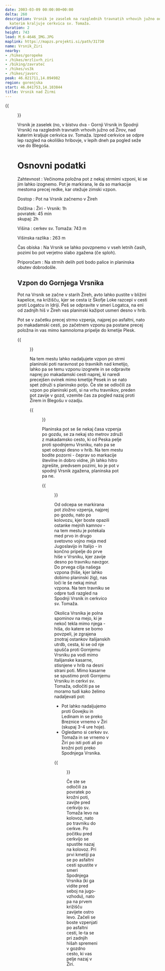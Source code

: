 ```yaml
---
date: 2003-03-09 00:00:00+00:00
delta: 260
description: Vrsnik je zaselek na razglednih travnatih vrhovih južno od Žirov, nad
  katerim kraljuje cerkvica sv. Tomaža.
duration: 2
height: 743
lead: M_6-4646_IMG.JPG
maplink: https://mapzs.projekti.si/path/31730
name: Vrsnik_Ziri
nearby:
- /hikes/goropeke
- /hikes/mrzlivrh_ziri
- /biking/zavratec
- /hikes/vs3k
- /hikes/javorc
peak: 46.021711,14.094982
region: gorenjska
start: 46.041753,14.103844
title: Vrsnik nad Žirmi
---
```

{{<figure src="M_6-4646_IMG.JPG" caption="Cerkev sv. Tomaža na Vrsniku">}}

Vrsnik je zaselek (no, v bistvu dva - Gornji Vrsnik in Spodnji Vrsnik) na razglednih travnatih vrhovih južno od Žirov, nad katerim kraljuje cerkvica sv. Tomaža. Izpred cerkvice se odpre lep razgled na okoliško hribovje, v lepih dneh pa pogled seže vse do Blegoša.

Osnovni podatki
===============

Zahtevnost
:   Večinoma položna pot z nekaj strmimi vzponi, ki se jim lahko izognemo. Pot je markirana, le da so markacije mestoma precej redke, kar otežuje zimski vzpon.

Dostop
:   Pot na Vrsnik začnemo v Žireh

Dolžina
:   Žiri - Vrsnik: 1h\
    povratek: 45 min\
    skupaj: 2h

Višina
:   cerkev sv. Tomaža: 743 m

Višinska razlika
:   263 m

Čas obiska
:   Na Vrsnik se lahko povzpnemo v vseh letnih časih, pozimi bo pot verjetno slabo zgažena (če sploh).

Priporočam
:   Na strmih delih poti bodo palice in planinska obutev dobrodošle.

Vzpon do Gornjega Vrsnika
-------------------------

Pot na Vrsnik se začne v starih Žireh, avto lahko pustite v bližini kapelice, na križišču, kjer se cesta iz Škofje Loke razcepi v cesti proti Logatcu in Idriji. Peš se odpravite v smeri Logatca, na eni od zadnjih hiš v Žireh vas planinski kažipot usmeri desno v hrib.

Pot se v začetku precej strmo vzpenja, najprej po asfaltni, nato po makadamski cesti, po začetnem vzponu pa postane precej položna in vas mimo kamnoloma pripelje do kmetije Plesk.

{{<figure src="M_6-4639_IMG.JPG" caption="Strmi travniki okoli Pleska">}} 

Na tem mestu lahko nadaljujete vzpon po strmi planinski poti naravnost po travnikih nad kmetijo, lahko pa se temu vzponu izognete in se odpravite naprej po makadamski cesti naprej, ki naredi precejšen ovinek mimo kmetije Pesek in se nato spet združi s planinsko potjo. Če ste se odločili za vzpon po planinski poti, si na vrhu travnikov, preden pot zavije v gozd, vzemite čas za pogled nazaj proti Žirem in Blegošu v ozadju.

{{<figure src="M_6-4641_IMG.JPG" caption="Pogled preko Pleska proti Žirem in Blegošu">}}

Planinska pot se še nekaj časa vzpenja po gozdu, se za nekaj sto metrov združi z makadamsko cesto, ki od Peska pelje proti spodnjemu Vrsniku, nato pa se spet odcepi desno v hrib. Na tem mestu bodite pozorni - čeprav so markacije številne in dobro vidne, jih lahko hitro zgrešite, predvsem pozimi, ko je pot v spodnji Vrsnik zgažena, planinska pot pa ne.

{{<figure src="M_6-4642_IMG.JPG" caption="Po makadamski cesti proti Vrsniku">}}

Od odcepa se markirana pot zložno vzpenja, najprej po gozdu, nato po kolovozu, kjer boste opazili ostanke mejnih kamnov - na tem mestu je potekala med prvo in drugo svetovno vojno meja med Jugoslavijo in Italijo - in končno pripelje do prve hiše v Vrsniku, kjer zavije desno po travniku navzgor. Do prvega cilja našega vzpona (hiše, kjer lahko dobimo planinski žig), nas loči le še nekaj minut vzpona. Na tem travniku se odpre tudi razgled na Spodnji Vrsnik in cerkvico sv. Tomaža.

Okolica Vrsnika je polna spominov na mejo, ki je nekoč tekla mimo njega - hiša, do katere se bomo povzpeli, je zgrajena znotraj ostankov italijanskih utrdb, cesta, ki se od nje spušča proti Gornjemu Vrsniku pa vodi mimo italijanske kasarne, stisnjene v hrib na desni strani poti. Mimo kasarne se spustimo proti Gornjemu Vrsniku in cerkvi sv. Tomaža, odločiti pa se moramo tudi kako želimo nadaljevati pot:

-   Pot lahko nadaljujemo proti Govejku in Ledinam in se preko Breznice vrnemo v Žiri (skupaj 3-4 ure hoje).
-   Ogledamo si cerkev sv. Tomaža in se vrnemo v Žiri po isti poti ali po krožni poti preko Spodnjega Vrsnika.

{{<figure src="M_6-4648_IMG.JPG" caption="Gornji Vrsnik">}}

Če ste se odločili za povratek po krožni poti, zavijte pred cerkvijo sv. Tomaža levo na kolovoz, nato po travniku do cerkve. Po počitku pred cerkvijo se spustite nazaj na kolovoz. Pri prvi kmetiji pa se po asfaltni cesti spustite v smeri Spodnjega Vrsnika (ki ga vidite pred seboj na jugo-vzhodu), nato pa na prvem križišču zavijete ostro levo. Začeli se boste vzpenjati po asfaltni cesti, le-ta se pri zadnjih hišah spremeni v gozdno cesto, ki vas pelje nazaj v Žiri.
